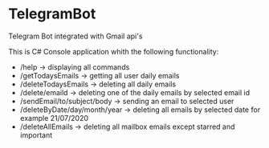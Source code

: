 # TelegramBot
Telegram Bot integrated with Gmail api's

This is C# Console application whith the following functionality:
- /help                         -> displaying all commands
- /getTodaysEmails              -> getting all user daily emails
- /deleteTodaysEmails           -> deleting all daily emails
- /delete/emaild                -> deleting one of the daily emails by selected email id
- /sendEmail/to/subject/body    -> sending an email to selected user 
- /deleteByDate/day/month/year  -> deleting all emails by selected date for example 21/07/2020
- /deleteAllEmails              -> deleting all mailbox emails except starred and important

